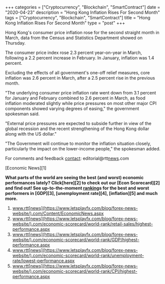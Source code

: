 +++
categories = ["Cryptocurrency", "Blockchain", "SmartContract"]
date = "2020-04-23"
description = "Hong Kong Inflation Rises For Second Month"
tags = ["Cryptocurrency", "Blockchain", "SmartContract"]
title = "Hong Kong Inflation Rises For Second Month"
type = "post"
+++

Hong Kong's consumer price inflation rose for the second straight month
in March, data from the Census and Statistics Department showed on
Thursday.

The consumer price index rose 2.3 percent year-on-year in March,
following a 2.2 percent increase in February. In January, inflation was
1.4 percent.

Excluding the effects of all government's one-off relief measures, core
inflation was 2.6 percent in March, after a 2.5 percent rise in the
previous month.

"The underlying consumer price inflation rate went down from 3.1 percent
for January and February combined to 2.6 percent in March, as food
inflation moderated slightly while price pressures on most other major
CPI components showed varying degrees of easing," the government
spokesman said.

"External price pressures are expected to subside further in view of the
global recession and the recent strengthening of the Hong Kong dollar
along with the US dollar."

"The Government will continue to monitor the inflation situation
closely, particularly the impact on the lower-income people," the
spokesman added.

For comments and feedback [contact](https://www.playgroundfx.com/contact/): editorial@rtt[news](https://www.letsplayfx.com/blog/forex-news-website/).com

[Economic News][1]

 **What parts of the world are seeing the best (and worst) economic
performances lately? Click[here][2] to check out our [Econ Scorecard][2]
and find out! See up-to-the-moment [ranking](https://www.playgroundfx.com/blog/crypto-exchange-ranking/)s for the best and worst
performers in [GDP][3], [unemployment rate][4], [inflation][5] and much
more.**

   1. www.rtt[news](https://www.letsplayfx.com/blog/forex-news-website/).com/Content/EconomicNews.aspx
   2. www.rtt[news](https://www.letsplayfx.com/blog/forex-news-website/).com/economic-scorecard/world-rank/retail-sales/highest-performance.aspx
   3. www.rtt[news](https://www.letsplayfx.com/blog/forex-news-website/).com/economic-scorecard/world-rank/GDP/highest-performance.aspx
   4. www.rtt[news](https://www.letsplayfx.com/blog/forex-news-website/).com/economic-scorecard/world-rank/unemployment-rate/lowest-performance.aspx
   5. www.rtt[news](https://www.letsplayfx.com/blog/forex-news-website/).com/economic-scorecard/world-rank/CPI/highest-performance.aspx